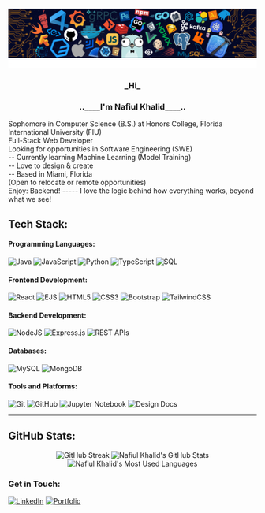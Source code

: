 ![intro](onee.png)
![line](line.gif)
<h3 align="center">_Hi_</h3>
<h3 align="center">..____I'm Nafiul Khalid____..</h3>

Sophomore in Computer Science (B.S.) at Honors College, Florida International University (FIU)<br>
Full-Stack Web Developer<br>
Looking for opportunities in Software Engineering (SWE)<br>
-- Currently learning Machine Learning (Model Training)<br>
-- Love to design & create<br>
-- Based in Miami, Florida <br>
(Open to relocate or remote opportunities)<br>
Enjoy: Backend! ----- I love the logic behind how everything works, beyond what we see!<br>

## Tech Stack:

#### **Programming Languages:**
![Java](https://img.shields.io/badge/java-%23ED8B00.svg?style=for-the-badge&logo=openjdk&logoColor=white) 
![JavaScript](https://img.shields.io/badge/javascript-%23323330.svg?style=for-the-badge&logo=javascript&logoColor=%23F7DF1E) 
![Python](https://img.shields.io/badge/python-3670A0?style=for-the-badge&logo=python&logoColor=ffdd54) 
![TypeScript](https://img.shields.io/badge/typescript-%23007ACC.svg?style=for-the-badge&logo=typescript&logoColor=white) 
![SQL](https://img.shields.io/badge/sql-%234479A1.svg?style=for-the-badge&logo=sqlite&logoColor=white)

#### **Frontend Development:**
![React](https://img.shields.io/badge/react-%2320232a.svg?style=for-the-badge&logo=react&logoColor=%2361DAFB) 
![EJS](https://img.shields.io/badge/ejs-%23000.svg?style=for-the-badge&logo=javascript&logoColor=white)
![HTML5](https://img.shields.io/badge/html5-%23E34F26.svg?style=for-the-badge&logo=html5&logoColor=white) 
![CSS3](https://img.shields.io/badge/css3-%231572B6.svg?style=for-the-badge&logo=css3&logoColor=white) 
![Bootstrap](https://img.shields.io/badge/bootstrap-%238511FA.svg?style=for-the-badge&logo=bootstrap&logoColor=white) 
![TailwindCSS](https://img.shields.io/badge/tailwindcss-%2338B2AC.svg?style=for-the-badge&logo=tailwind-css&logoColor=white) 


#### **Backend Development:**
![NodeJS](https://img.shields.io/badge/node.js-6DA55F?style=for-the-badge&logo=node.js&logoColor=white) 
![Express.js](https://img.shields.io/badge/express.js-%23404d59.svg?style=for-the-badge&logo=express&logoColor=%2361DAFB) 
![REST APIs](https://img.shields.io/badge/REST-APIs-%23404d59.svg?style=for-the-badge&logo=api&logoColor=white)

#### **Databases:**
![MySQL](https://img.shields.io/badge/mysql-4479A1.svg?style=for-the-badge&logo=mysql&logoColor=white) 
![MongoDB](https://img.shields.io/badge/MongoDB-%234ea94b.svg?style=for-the-badge&logo=mongodb&logoColor=white)

#### **Tools and Platforms:**
![Git](https://img.shields.io/badge/git-%23F05033.svg?style=for-the-badge&logo=git&logoColor=white) 
![GitHub](https://img.shields.io/badge/github-%23121011.svg?style=for-the-badge&logo=github&logoColor=white) 
![Jupyter Notebook](https://img.shields.io/badge/Jupyter-%23F37626.svg?style=for-the-badge&logo=jupyter&logoColor=white)
![Design Docs](https://img.shields.io/badge/Design-Docs-%234CAF50.svg?style=for-the-badge&logo=markdown&logoColor=white)


---

## GitHub Stats:
<div align="center">
  <img height="180em" src="https://github-readme-streak-stats-ten-eosin.vercel.app?user=Nafiul%20Khalid&theme=dark" alt="GitHub Streak" />
  <img height="180em" src="https://github-readme-stats.vercel.app/api?username=nafiulkhalid&show_icons=true&theme=radical" alt="Nafiul Khalid's GitHub Stats" />
  <img height="180em" src="https://github-readme-stats.vercel.app/api/top-langs/?username=nafiulkhalid&theme=dark&hide_border=false&include_all_commits=false&count_private=false&layout=compact" alt="Nafiul Khalid's Most Used Languages" />
</div>

### Get in Touch:
[![LinkedIn](https://img.shields.io/badge/LinkedIn-%230A66C2.svg?logo=linkedin&logoColor=white)](https://linkedin.com/in/https://www.linkedin.com/in/nafiulkhalid/) 
[![Portfolio](https://img.shields.io/badge/Portfolio-%23FF5733.svg?logo=codeigniter&logoColor=white)](https://nafiulkhalid.github.io/)

